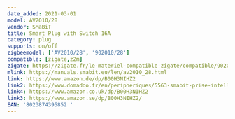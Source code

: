 ```yaml
---
date_added: 2021-03-01
model: AV2010/28
vendor: SMaBiT
title: Smart Plug with Switch 16A
category: plug
supports: on/off
zigbeemodel: ['AV2010/28', '902010/28']
compatible: [zigate,z2m]
zigate: https://zigate.fr/le-materiel-compatible-zigate/compatible/902010
mlink: https://manuals.smabit.eu/len/av2010_28.html
link: https://www.amazon.de/dp/B00H3NIHZ2
link2: https://www.domadoo.fr/en/peripheriques/5563-smabit-prise-intelligente-zigbee-onoff-16a-8023874395852.html
link4: https://www.amazon.co.uk/dp/B00H3NIHZ2
link3: https://www.amazon.se/dp/B00H3NIHZ2/
EAN: '8023874395852 '
---
```


